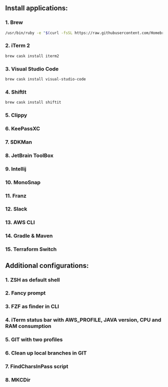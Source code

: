 ## Install applications:

### 1. Brew

```bash
/usr/bin/ruby -e "$(curl -fsSL https://raw.githubusercontent.com/Homebrew/install/master/install)"
```

### 2. iTerm 2

```bash
brew cask install iterm2
```

### 3. Visual Studio Code

```bash
brew cask install visual-studio-code 
```

### 4. ShiftIt

```bash
brew cask install shiftit
```

### 5. Clippy

### 6. KeePassXC

### 7. SDKMan

### 8. JetBrain ToolBox

### 9. Intellij 

### 10. MonoSnap

### 11. Franz

### 12. Slack

### 13. AWS CLI

### 14. Gradle & Maven

### 15. Terraform Switch


## Additional configurations:

### 1. ZSH as default shell

### 2. Fancy prompt

### 3. FZF as finder in CLI

### 4. iTerm status bar with AWS_PROFILE, JAVA version, CPU and RAM consumption

### 5. GIT with two profiles

### 6. Clean up local branches in GIT

### 7. FindCharsInPass script

### 8. MKCDir

    




